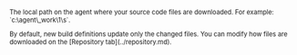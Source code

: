<p style="font-size:80%">The local path on the agent where your source code files are downloaded. For example: `c:\agent\_work\1\s`.
</p>
<p style="font-size:80%">By default, new build definitions update only the changed files. You can modify how files are downloaded on the [Repository tab](../repository.md). 
</p>